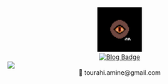 <div id="header" align="center">
  <img src="https://github.com/Tourahi/Tourahi/blob/master/logo.png" width="100"/>
</div>

<div id="badges" align="center">
  <a href="https://marodungeon.neocities.org/">
    <img src="https://img.shields.io/static/v1?label=Blog&message=marodungeon&color=A25B15" alt="Blog Badge"/>
  </a>
</div>

<a href="https://git.io/streak-stats">
  <img align="center" src="https://streak-stats.demolab.com?user=Tourahi&theme=dark&border_radius=3.7" />
</a>
<br/> 
 <div id="header" align="center">
  📧 tourahi.amine@gmail.com
</div>

